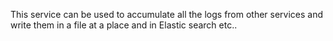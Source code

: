 This service can be used to accumulate all the logs from other services and write them in a file at a place and in Elastic search etc..